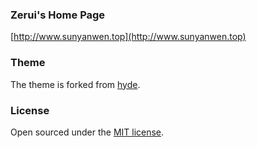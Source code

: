 ### Zerui's Home Page

[http://www.sunyanwen.top](http://www.sunyanwen.top)

### Theme

The theme is forked from [hyde](https://github.com/poole/hyde).

### License

Open sourced under the [MIT license](LICENSE.md).


